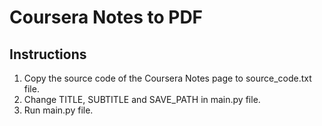 # Coursera Notes to PDF

## Instructions

1. Copy the source code of the Coursera Notes page to source_code.txt file.
2. Change TITLE, SUBTITLE and SAVE_PATH in main.py file.
3. Run main.py file.
